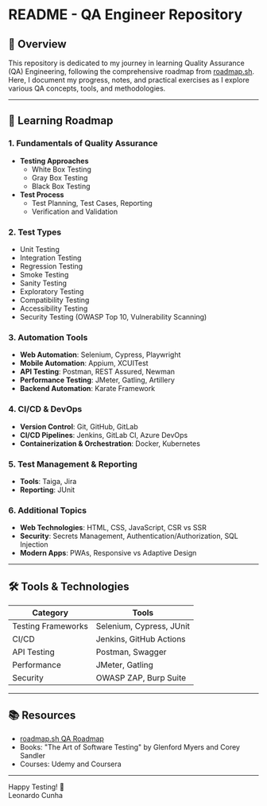 # README - QA Engineer Repository

## 📌 Overview
This repository is dedicated to my journey in learning Quality Assurance (QA) Engineering, following the comprehensive roadmap from [roadmap.sh](https://roadmap.sh). Here, I document my progress, notes, and practical exercises as I explore various QA concepts, tools, and methodologies.

---

## 🎯 Learning Roadmap
### 1. **Fundamentals of Quality Assurance**
- **Testing Approaches**  
  - White Box Testing  
  - Gray Box Testing  
  - Black Box Testing  
- **Test Process**  
  - Test Planning, Test Cases, Reporting  
  - Verification and Validation  

### 2. **Test Types**
- Unit Testing  
- Integration Testing  
- Regression Testing  
- Smoke Testing  
- Sanity Testing  
- Exploratory Testing  
- Compatibility Testing  
- Accessibility Testing  
- Security Testing (OWASP Top 10, Vulnerability Scanning)  

### 3. **Automation Tools**
- **Web Automation**: Selenium, Cypress, Playwright  
- **Mobile Automation**: Appium, XCUITest  
- **API Testing**: Postman, REST Assured, Newman  
- **Performance Testing**: JMeter, Gatling, Artillery  
- **Backend Automation**: Karate Framework  

### 4. **CI/CD & DevOps**
- **Version Control**: Git, GitHub, GitLab  
- **CI/CD Pipelines**: Jenkins, GitLab CI, Azure DevOps  
- **Containerization & Orchestration**: Docker, Kubernetes  

### 5. **Test Management & Reporting**
- **Tools**: Taiga, Jira  
- **Reporting**: JUnit  

### 6. **Additional Topics**
- **Web Technologies**: HTML, CSS, JavaScript, CSR vs SSR  
- **Security**: Secrets Management, Authentication/Authorization, SQL Injection  
- **Modern Apps**: PWAs, Responsive vs Adaptive Design  

---

## 🛠️ Tools & Technologies
| Category          | Tools |
|-------------------|-------|
| Testing Frameworks| Selenium, Cypress, JUnit |
| CI/CD             | Jenkins, GitHub Actions |
| API Testing       | Postman, Swagger |
| Performance       | JMeter, Gatling |
| Security          | OWASP ZAP, Burp Suite |

---

## 📚 Resources
- [roadmap.sh QA Roadmap](https://roadmap.sh/qa)  
- Books: "The Art of Software Testing" by Glenford Myers and Corey Sandler  
- Courses: Udemy and Coursera  

---

Happy Testing! 🚀  
Leonardo Cunha
